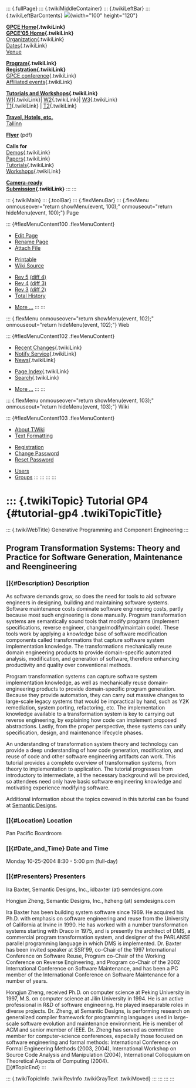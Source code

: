 ::: {.fullPage}
::: {.twikiMiddleContainer}
::: {.twikiLeftBar}
::: {.twikiLeftBarContents}
![](../pub/Gpce05/WebLeftBar/gpce-logo.jpg){width="100" height="120"}

**[GPCE Home](../Gpce/WebHome){.twikiLink}**\
**[GPCE\'05 Home](WebHome){.twikiLink}**\
[Organization](ConferenceOrganization){.twikiLink}\
[Dates](ImportantDates){.twikiLink}\
[Venue](http://www.cs.ioc.ee/tfp-icfp-gpce05/venue.html)

**[Program](ConferenceProgram){.twikiLink}**\
**[Registration](ConferenceRegistration){.twikiLink}**\
[GPCE conference](ProgramMainEvent){.twikiLink}\
[Affiliated events](ProgramsAffiliatedEvents){.twikiLink}

**[Tutorials and Workshops](GpceTutorialsAndWorkshops){.twikiLink}**\
[W1](YoungResearchers){.twikiLink}\| [W2](MetaOCaml){.twikiLink}\|
[W3](GraphModelTransformations){.twikiLink}\
[T1](TutorialT1){.twikiLink} \| [T2](TutorialT2){.twikiLink}

**[Travel, Hotels, etc.](http://www.cs.ioc.ee/tfp-icfp-gpce05/)**\
[Tallinn](http://www.brics.dk/~danvy/icfp05/Tallinn/)

**[Flyer](http://www.disi.unige.it/person/MoggiE/GPCE05.pdf)** (pdf)

**Calls for**\
[Demos](CallForDemonstrations){.twikiLink}\
[Papers](CallForPapers){.twikiLink}\
[Tutorials](CallForTutorials){.twikiLink}\
[Workshops](CallForWorkshops){.twikiLink}

**[Camera-ready\
Submission](AuthorInstructions){.twikiLink}**
:::
:::

::: {.twikiMain}
::: {.toolBar}
::: {.flexMenuBar}
::: {.flexMenu onmouseover="return showMenu(event, 100);" onmouseout="return hideMenu(event, 100);"}
Page

::: {#flexMenuContent100 .flexMenuContent}
-   [Edit
    Page](http://www.program-transformation.org/edit/Gpce05/TutorialGP4?t=1536827966)
-   [Rename
    Page](http://www.program-transformation.org/rename/Gpce05/TutorialGP4)
-   [Attach
    File](http://www.program-transformation.org/attach/Gpce05/TutorialGP4)

<!-- -->

-   [Printable](http://www.program-transformation.org/view/Gpce05/TutorialGP4?skin=print.pattern)
-   [Wiki
    Source](http://www.program-transformation.org/view/Gpce05/TutorialGP4?skin=text&raw=on&contenttype=text/plain)

<!-- -->

-   [Rev
    5](http://www.program-transformation.org/view/Gpce05/TutorialGP4?rev=1.5)
    [(diff 4)](http://www.program-transformation.org/rdiff/Gpce05/TutorialGP4?rev1=1.5&rev2=1.4)
-   [Rev
    4](http://www.program-transformation.org/view/Gpce05/TutorialGP4?rev=1.4)
    [(diff 3)](http://www.program-transformation.org/rdiff/Gpce05/TutorialGP4?rev1=1.4&rev2=1.3)
-   [Rev
    3](http://www.program-transformation.org/view/Gpce05/TutorialGP4?rev=1.3)
    [(diff 2)](http://www.program-transformation.org/rdiff/Gpce05/TutorialGP4?rev1=1.3&rev2=1.2)
-   [Total
    History](http://www.program-transformation.org/rdiff/Gpce05/TutorialGP4)

<!-- -->

-   [More
    \...](http://www.program-transformation.org/oops/Gpce05/TutorialGP4?template=oopsmore&param1=1.5&param2=1.5)
:::
:::

::: {.flexMenu onmouseover="return showMenu(event, 102);" onmouseout="return hideMenu(event, 102);"}
Web

::: {#flexMenuContent102 .flexMenuContent}
-   [Recent Changes](WebChanges){.twikiLink}
-   [Notify Service](WebNotify){.twikiLink}
-   [News](WebNews){.twikiLink}

<!-- -->

-   [Page Index](WebIndex){.twikiLink}
-   [Search](WebSearch){.twikiLink}

<!-- -->

-   [More
    \...](http://www.program-transformation.org/oops/Gpce05/TutorialGP4?template=oopsmore&param1=1.5&param2=1.5)
:::
:::

::: {.flexMenu onmouseover="return showMenu(event, 103);" onmouseout="return hideMenu(event, 103);"}
Wiki

::: {#flexMenuContent103 .flexMenuContent}
-   [About
    TWiki](http://www.program-transformation.org/view/TWiki/WebHome)
-   [Text
    Formatting](http://www.program-transformation.org/view/TWiki/TextFormattingRules)

<!-- -->

-   [Registration](http://www.program-transformation.org/view/TWiki/TWikiRegistration)
-   [Change
    Password](http://www.program-transformation.org/view/TWiki/ChangePassword)
-   [Reset
    Password](http://www.program-transformation.org/view/TWiki/ResetPassword)

<!-- -->

-   [Users](http://www.program-transformation.org/view/Main/TWikiUsers)
-   [Groups](http://www.program-transformation.org/view/Main/TWikiGroups)
:::
:::
:::
:::

::: {.twikiTopic}
Tutorial GP4 {#tutorial-gp4 .twikiTopicTitle}
============

::: {.twikiWebTitle}
Generative Programming and Component Engineering
:::

Program Transformation Systems: Theory and Practice for Software Generation, Maintenance and Reengineering
----------------------------------------------------------------------------------------------------------

### []{#Description} Description

As software demands grow, so does the need for tools to aid software
engineers in designing, building and maintaining software systems.
Software maintenance costs dominate software engineering costs, partly
because most such engineering is done manually. Program transformation
systems are semantically sound tools that modify programs (implement
specifications, reverse engineer, change/modify/maintain code). These
tools work by applying a knowledge base of software modification
components called transformations that capture software system
implementation knowledge. The transformations mechanically reuse domain
engineering products to provide domain-specific automated analysis,
modification, and generation of software, therefore enhancing
productivity and quality over conventional methods.

Program transformation systems can capture software system
implementation knowledge, as well as mechanically reuse
domain-engineering products to provide domain-specific program
generation. Because they provide automation, they can carry out massive
changes to large-scale legacy systems that would be impractical by hand,
such as Y2K remediation, system porting, refactoring, etc. The
implementation knowledge available to a transformation system is key to
carrying out reverse engineering, by explaining how code can implement
proposed abstractions. Lastly, from the proper perspective, these
systems can unify specification, design, and maintenance lifecycle
phases.

An understanding of transformation system theory and technology can
provide a deep understanding of how code generation, modification, and
reuse of code and other software engineering artifacts can work. This
tutorial provides a complete overview of transformation systems, from
theory to implementation to application. The tutorial progresses from
introductory to intermediate, all the necessary background will be
provided, so attendees need only have basic software engineering
knowledge and motivating experience modifying software.

Additional information about the topics covered in this tutorial can be
found at [Semantic Designs](http://www.semdesigns.com/).

### []{#Location} Location

Pan Pacific Boardroom

### []{#Date_and_Time} Date and Time

Monday 10-25-2004 8:30 - 5:00 pm (full-day)

### []{#Presenters} Presenters

Ira Baxter, Semantic Designs, Inc., idbaxter (at) semdesigns.com

Hongjun Zheng, Semantic Designs, Inc., hzheng (at) semdesigns.com

Ira Baxter has been building system software since 1969. He acquired his
Ph.D. with emphasis on software engineering and reuse from the
University of California at Irvine in 1990. He has worked with a number
transformation systems starting with Draco in 1975, and is presently the
architect of DMS, a commercial program transformation system, and
designer of the PARLANSE parallel programming language in which DMS is
implemented. Dr. Baxter has been invited speaker at SSR'99, co-Chair of
the 1997 International Conference on Software Reuse, Program co-Chair of
the Working Conference on Reverse Engineering, and Program co-Chair of
the 2002 International Conference on Software Maintenance, and has been
a PC member of the International Conference on Software Maintenance for
a number of years.

Hongjun Zheng, received Ph.D. on computer science at Peking University
in 1997, M.S. on computer science at Jilin University in 1994. He is an
active professional in R&D of software engineering. He played
inseparable roles in diverse projects. Dr. Zheng, at Semantic Designs,
is performing research on generalized compiler framework for programming
languages used in large-scale software evolution and maintenance
environment. He is member of ACM and senior member of IEEE. Dr. Zheng
has served as committee member for computer-science conferences,
especially those focused on software engineering and formal methods:
International Conference on Formal Engineering Methods (2003, 2004),
International Workshop on Source Code Analysis and Manipulation (2004),
International Colloquium on Theoretical Aspects of Computing (2004).\
[]{#TopicEnd}
:::

::: {.twikiTopicInfo .twikiRevInfo .twikiGrayText .twikiMoved}
:::
:::
:::
:::
